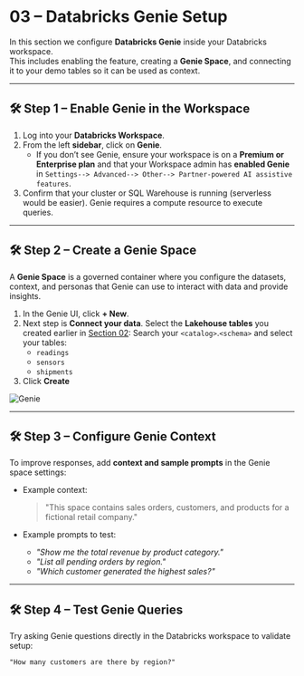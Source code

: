 # 03 – Databricks Genie Setup

In this section we configure **Databricks Genie** inside your Databricks workspace.  
This includes enabling the feature, creating a **Genie Space**, and connecting it to your demo tables so it can be used as context.  

---

## 🛠️ Step 1 – Enable Genie in the Workspace

1. Log into your **Databricks Workspace**.  
2. From the left **sidebar**, click on **Genie**.  
   - If you don’t see Genie, ensure your workspace is on a **Premium or Enterprise plan** and that your Workspace admin has **enabled Genie** in `Settings--> Advanced--> Other--> Partner-powered AI assistive features`.  
3. Confirm that your cluster or SQL Warehouse is running (serverless would be easier). Genie requires a compute resource to execute queries.  

---

## 🛠️ Step 2 – Create a Genie Space

A **Genie Space** is a governed container where you configure the datasets, context, and personas that Genie can use to interact with data and provide insights.

1. In the Genie UI, click **+ New**.    
2. Next step is **Connect your data**. Select the **Lakehouse tables** you created earlier in [Section 02](./02-databricks-prep.md):
   Search your `<catalog>`.`<schema>` and select your tables: 
   - `readings`  
   - `sensors`  
   - `shipments`  
4. Click **Create**

![Genie](/img/genie-setup1.png)

---

## 🛠️ Step 3 – Configure Genie Context

To improve responses, add **context and sample prompts** in the Genie space settings:  

- Example context:  
  > "This space contains sales orders, customers, and products for a fictional retail company."  

- Example prompts to test:  
  - *"Show me the total revenue by product category."*  
  - *"List all pending orders by region."*  
  - *"Which customer generated the highest sales?"*  

---

## 🛠️ Step 4 – Test Genie Queries

Try asking Genie questions directly in the Databricks workspace to validate setup:

```text
"How many customers are there by region?"

